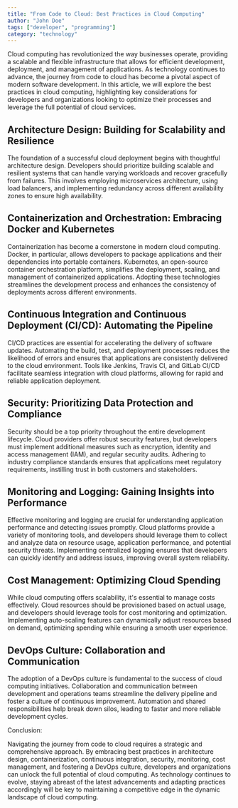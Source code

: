 ```yaml
---
title: "From Code to Cloud: Best Practices in Cloud Computing"
author: "John Doe"
tags: ["developer", "programming"]
category: "technology"
---
```


Cloud computing has revolutionized the way businesses operate, providing a scalable and flexible infrastructure that allows for efficient development, deployment, and management of applications. As technology continues to advance, the journey from code to cloud has become a pivotal aspect of modern software development. In this article, we will explore the best practices in cloud computing, highlighting key considerations for developers and organizations looking to optimize their processes and leverage the full potential of cloud services.

## Architecture Design: Building for Scalability and Resilience

The foundation of a successful cloud deployment begins with thoughtful architecture design. Developers should prioritize building scalable and resilient systems that can handle varying workloads and recover gracefully from failures. This involves employing microservices architecture, using load balancers, and implementing redundancy across different availability zones to ensure high availability.

## Containerization and Orchestration: Embracing Docker and Kubernetes

Containerization has become a cornerstone in modern cloud computing. Docker, in particular, allows developers to package applications and their dependencies into portable containers. Kubernetes, an open-source container orchestration platform, simplifies the deployment, scaling, and management of containerized applications. Adopting these technologies streamlines the development process and enhances the consistency of deployments across different environments.

## Continuous Integration and Continuous Deployment (CI/CD): Automating the Pipeline

CI/CD practices are essential for accelerating the delivery of software updates. Automating the build, test, and deployment processes reduces the likelihood of errors and ensures that applications are consistently delivered to the cloud environment. Tools like Jenkins, Travis CI, and GitLab CI/CD facilitate seamless integration with cloud platforms, allowing for rapid and reliable application deployment.

## Security: Prioritizing Data Protection and Compliance

Security should be a top priority throughout the entire development lifecycle. Cloud providers offer robust security features, but developers must implement additional measures such as encryption, identity and access management (IAM), and regular security audits. Adhering to industry compliance standards ensures that applications meet regulatory requirements, instilling trust in both customers and stakeholders.

## Monitoring and Logging: Gaining Insights into Performance

Effective monitoring and logging are crucial for understanding application performance and detecting issues promptly. Cloud platforms provide a variety of monitoring tools, and developers should leverage them to collect and analyze data on resource usage, application performance, and potential security threats. Implementing centralized logging ensures that developers can quickly identify and address issues, improving overall system reliability.

## Cost Management: Optimizing Cloud Spending

While cloud computing offers scalability, it's essential to manage costs effectively. Cloud resources should be provisioned based on actual usage, and developers should leverage tools for cost monitoring and optimization. Implementing auto-scaling features can dynamically adjust resources based on demand, optimizing spending while ensuring a smooth user experience.

## DevOps Culture: Collaboration and Communication

The adoption of a DevOps culture is fundamental to the success of cloud computing initiatives. Collaboration and communication between development and operations teams streamline the delivery pipeline and foster a culture of continuous improvement. Automation and shared responsibilities help break down silos, leading to faster and more reliable development cycles.

Conclusion:

Navigating the journey from code to cloud requires a strategic and comprehensive approach. By embracing best practices in architecture design, containerization, continuous integration, security, monitoring, cost management, and fostering a DevOps culture, developers and organizations can unlock the full potential of cloud computing. As technology continues to evolve, staying abreast of the latest advancements and adapting practices accordingly will be key to maintaining a competitive edge in the dynamic landscape of cloud computing.

